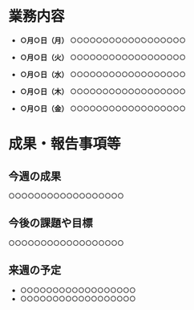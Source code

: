 # 業務内容

- **○月○日（月）**
○○○○○○○○○○○○○○○○○○

- **○月○日（火）**
○○○○○○○○○○○○○○○○○○

- **○月○日（水）**
○○○○○○○○○○○○○○○○○○

- **○月○日（木）**
○○○○○○○○○○○○○○○○○○

- **○月○日（金）**
○○○○○○○○○○○○○○○○○○


# 成果・報告事項等

## 今週の成果
○○○○○○○○○○○○○○○○○○

## 今後の課題や目標
○○○○○○○○○○○○○○○○○○

## 来週の予定
- ○○○○○○○○○○○○○○○○○○
- ○○○○○○○○○○○○○○○○○○